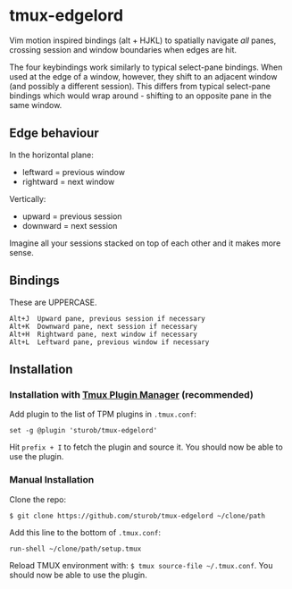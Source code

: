 # tmux-edgelord

Vim motion inspired bindings (alt + HJKL) to spatially navigate *all* panes, crossing session and window boundaries when edges are hit.

The four keybindings work similarly to typical select-pane bindings. When used at the edge of a window, however, they shift to an adjacent window (and possibly a different session). This differs from typical select-pane bindings which would wrap around - shifting to an opposite pane in the same window.

## Edge behaviour

In the horizontal plane: 
 - leftward = previous window 
 - rightward = next window

Vertically:
- upward = previous session
- downward = next session

Imagine all your sessions stacked on top of each other and it makes more sense.


## Bindings

These are UPPERCASE.

	Alt+J  Upward pane, previous session if necessary 
	Alt+K  Downward pane, next session if necessary 
	Alt+H  Rightward pane, next window if necessary
	Alt+L  Leftward pane, previous window if necessary


## Installation

### Installation with [Tmux Plugin Manager](https://github.com/tmux-plugins/tpm) (recommended)

Add plugin to the list of TPM plugins in `.tmux.conf`:

    set -g @plugin 'sturob/tmux-edgelord'

Hit `prefix + I` to fetch the plugin and source it. You should now be able to
use the plugin.

### Manual Installation

Clone the repo:

    $ git clone https://github.com/sturob/tmux-edgelord ~/clone/path

Add this line to the bottom of `.tmux.conf`:

    run-shell ~/clone/path/setup.tmux

Reload TMUX environment with: `$ tmux source-file ~/.tmux.conf`.
You should now be able to use the plugin.




